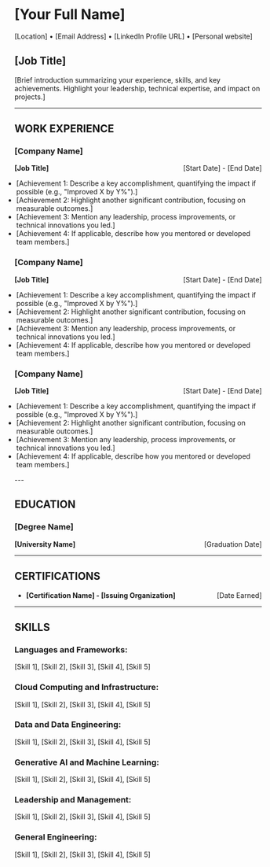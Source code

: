 # [Your Full Name]

[Location] • [Email Address] • [LinkedIn Profile URL] • [Personal website]

## [Job Title]

[Brief introduction summarizing your experience, skills, and key achievements. Highlight your leadership, technical expertise, and impact on projects.]

---

## WORK EXPERIENCE

### [Company Name]  
<div style="display: flex; justify-content: space-between;"><span style="font-weight:bold">[Job Title]</span> <span>[Start Date] - [End Date]</span></div>

<ul style="margin-left:-20px;">
<li>[Achievement 1: Describe a key accomplishment, quantifying the impact if possible (e.g., "Improved X by Y%").]</li>
<li> [Achievement 2: Highlight another significant contribution, focusing on measurable outcomes.]</li>
<li> [Achievement 3: Mention any leadership, process improvements, or technical innovations you led.]</li>
<li> [Achievement 4: If applicable, describe how you mentored or developed team members.]</li>
</ul>

### [Company Name]  
<div style="display: flex; justify-content: space-between;"><span style="font-weight:bold">[Job Title]</span> <span>[Start Date] - [End Date]</span></div>

<ul style="margin-left:-20px;">
<li>[Achievement 1: Describe a key accomplishment, quantifying the impact if possible (e.g., "Improved X by Y%").]</li>
<li> [Achievement 2: Highlight another significant contribution, focusing on measurable outcomes.]</li>
<li> [Achievement 3: Mention any leadership, process improvements, or technical innovations you led.]</li>
<li> [Achievement 4: If applicable, describe how you mentored or developed team members.]</li>
</ul>

### [Company Name]  
<div style="display: flex; justify-content: space-between;"><span style="font-weight:bold">[Job Title]</span> <span>[Start Date] - [End Date]</span></div>

<ul style="margin-left:-20px;">
<li>[Achievement 1: Describe a key accomplishment, quantifying the impact if possible (e.g., "Improved X by Y%").]</li>
<li> [Achievement 2: Highlight another significant contribution, focusing on measurable outcomes.]</li>
<li> [Achievement 3: Mention any leadership, process improvements, or technical innovations you led.]</li>
<li> [Achievement 4: If applicable, describe how you mentored or developed team members.]</li>
</ul>
---

## EDUCATION

### [Degree Name]  
<div style="display: flex; justify-content: space-between;"><span style="font-weight:bold">[University Name]</span>  <span>[Graduation Date]</span></div>

---

## CERTIFICATIONS

- <div style="display: flex; justify-content: space-between;"><span style="font-weight:bold">[Certification Name] - [Issuing Organization]</span><span>[Date Earned]</span></div>

---

## SKILLS

### Languages and Frameworks:
[Skill 1], [Skill 2], [Skill 3], [Skill 4], [Skill 5]

### Cloud Computing and Infrastructure:
[Skill 1], [Skill 2], [Skill 3], [Skill 4], [Skill 5]

### Data and Data Engineering:
[Skill 1], [Skill 2], [Skill 3], [Skill 4], [Skill 5]

### Generative AI and Machine Learning:
[Skill 1], [Skill 2], [Skill 3], [Skill 4], [Skill 5]

### Leadership and Management:
[Skill 1], [Skill 2], [Skill 3], [Skill 4], [Skill 5]

### General Engineering:
[Skill 1], [Skill 2], [Skill 3], [Skill 4], [Skill 5]